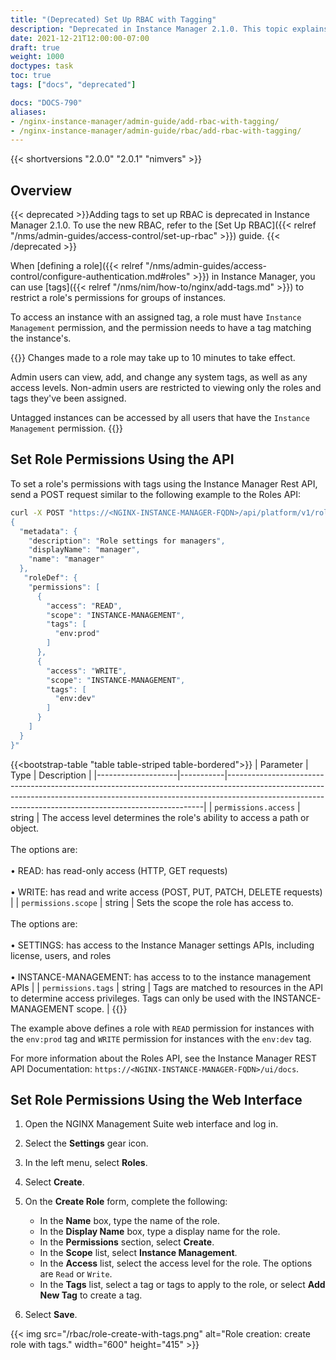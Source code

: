 ```yaml
---
title: "(Deprecated) Set Up RBAC with Tagging"
description: "Deprecated in Instance Manager 2.1.0. This topic explains how to set up role-based access control with tags in Instance Manager."
date: 2021-12-21T12:00:00-07:00
draft: true
weight: 1000
doctypes: task
toc: true
tags: ["docs", "deprecated"]

docs: "DOCS-790"
aliases:
- /nginx-instance-manager/admin-guide/add-rbac-with-tagging/
- /nginx-instance-manager/admin-guide/rbac/add-rbac-with-tagging/
---
```


{{< shortversions "2.0.0" "2.0.1" "nimvers" >}}

## Overview

{{< deprecated >}}Adding tags to set up RBAC is deprecated in Instance Manager 2.1.0. To use the new RBAC, refer to the [Set Up RBAC]({{< relref "/nms/admin-guides/access-control/set-up-rbac" >}}) guide.
{{< /deprecated >}}

When [defining a role]({{< relref "/nms/admin-guides/access-control/configure-authentication.md#roles" >}}) in Instance Manager, you can use [tags]({{< relref "/nms/nim/how-to/nginx/add-tags.md" >}}) to restrict a role's permissions for groups of instances.

To access an instance with an assigned tag, a role must have `Instance Management` permission, and the permission needs to have a tag matching the instance's.

{{<note>}}
Changes made to a role may take up to 10 minutes to take effect.

Admin users can view, add, and change any system tags, as well as any access levels. Non-admin users are restricted to viewing only the roles and tags they've been assigned.

Untagged instances can be accessed by all users that have the `Instance Management` permission.
{{</note>}}

## Set Role Permissions Using the API

To set a role's permissions with tags using the Instance Manager Rest API, send a POST request similar to the following example to the Roles API:

```bash
curl -X POST "https://<NGINX-INSTANCE-MANAGER-FQDN>/api/platform/v1/roles" -H "authorization: Basic YWRtaW..." -H "content-type: application/json" -d "
{
  "metadata": {
    "description": "Role settings for managers",
    "displayName": "manager",
    "name": "manager"
  },
   "roleDef": {
    "permissions": [
      {
        "access": "READ",
        "scope": "INSTANCE-MANAGEMENT",
        "tags": [
          "env:prod"
        ]
      },
      {
        "access": "WRITE",
        "scope": "INSTANCE-MANAGEMENT",
        "tags": [
          "env:dev"
        ]
      }
    ]
  }
}"
```

{{<bootstrap-table "table table-striped table-bordered">}}
| Parameter          | Type | Description                                                                                                                                                                                                                        |
|--------------------|-----------|------------------------------------------------------------------------------------------------------------------------------------------------------------------------------------------------------------------------------------|
| `permissions.access` | string    | The access level determines the role's ability to access a path or object.<br><br>The options are:<br><br>&#8226;&nbsp;READ: has read-only access (HTTP, GET requests)<br><br>&#8226;&nbsp;WRITE: has read and write access (POST, PUT, PATCH, DELETE requests)          |
| `permissions.scope`  | string    | Sets the scope the role has access to.<br><br>The options are:<br><br>&#8226;&nbsp;SETTINGS: has access to the Instance Manager settings APIs, including license, users, and roles<br><br>&#8226;&nbsp;INSTANCE-MANAGEMENT: has access to to the instance management APIs |
| `permissions.tags`   | string    | Tags are matched to resources in the API to determine access privileges. Tags can only be used with the INSTANCE-MANAGEMENT scope.                                                                                                 |
{{</bootstrap-table>}}

The example above defines a role with `READ` permission for instances with the `env:prod` tag and `WRITE` permission for instances with the `env:dev` tag.

For more information about the Roles API, see the Instance Manager REST API Documentation: `https://<NGINX-INSTANCE-MANAGER-FQDN>/ui/docs`.

## Set Role Permissions Using the Web Interface

1. Open the NGINX Management Suite web interface and log in.
2. Select the **Settings** gear icon.
3. In the left menu, select **Roles**.
4. Select **Create**.
5. On the **Create Role** form, complete the following:

   - In the **Name** box, type the name of the role.
   - In the **Display Name** box, type a display name for the role.
   - In the **Permissions** section, select **Create**.
   - In the **Scope** list, select **Instance Management**.
   - In the **Access** list, select the access level for the role. The options are `Read` or `Write`.
   - In the **Tags** list, select a tag or tags to apply to the role, or select **Add New Tag** to create a tag.

6. Select **Save**.

{{< img src="/rbac/role-create-with-tags.png" alt="Role creation: create role with tags." width="600" height="415" >}}</br>
